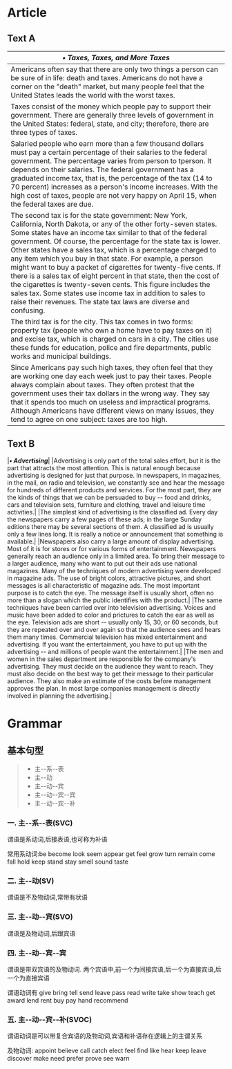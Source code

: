 # Article
## Text A
|***&bull; Taxes, Taxes, and More Taxes***|
|---|
|Americans often say that there are only two things a person can be sure of in life: death and taxes. Americans do not have a corner on the "death" market, but many people feel that the United States leads the world with the worst taxes.|
|Taxes consist of the money which people pay to support their government. There are generally three levels of government in the United States: federal, state, and city; therefore, there are three types of taxes.|
|Salaried people who earn more than a few thousand dollars must pay a certain percentage of their salaries to the federal government. The percentage varies from person to tperson. It depends on their salaries. The federal government has a graduated income tax, that is, the percentage of the tax (14 to 70 percent) increases as a person's income increases. With the high cost of taxes, people are not very happy on April 15, when the federal taxes are due.|
|The second tax is for the state government: New York, California, North Dakota, or any of the other forty-seven states. Some states have an income tax similar to that of the federal government. Of course, the percentage for the state tax is lower. Other states have a sales tax, which is a percentage charged to any item which you buy in that state. For example, a person might want to buy a packet of cigarettes for twenty-five cents. If there is a sales tax of eight percent in that state, then the cost of the cigarettes is twenty-seven cents. This figure includes the sales tax. Some states use income tax in addition to sales to raise their revenues. The state tax laws are diverse and confusing.|
|The third tax is for the city. This tax comes in two forms: property tax (people who own a home have to pay taxes on it) and excise tax, which is charged on cars in a city. The cities use these funds for education, police and fire departments, public works and municipal buildings.|
|Since Americans pay such high taxes, they often feel that they are working one day each week just to pay their taxes. People always complain about taxes. They often protest that the government uses their tax dollars in the wrong way. They say that it spends too much on useless and impractical programs. Although Americans have different views on many issues, they tend to agree on one subject: taxes are too high.|

## Text B
|***&bull; Advertising***|
|Advertising is only part of the total sales effort, but it is the part that attracts the most attention. This is natural enough because advertising is designed for just that purpose. In newspapers, in magazines, in the mail, on radio and television, we constantly see and hear the message for hundreds of different products and services. For the most part, they are the kinds of things that we can be persuaded to buy -- food and drinks, cars and television sets, furniture and clothing, travel and leisure time activities.|
|The simplest kind of advertising is the classified ad. Every day the newspapers carry a few pages of these ads; in the large Sunday editions there may be several sections of them. A classified ad is usually only a few lines long. It is really a notice or announcement that something is available.|
|Newspapers also carry a large amount of display advertising. Most of it is for stores or for various forms of entertainment. Newspapers generally reach an audience only in a limited area. To bring their message to a larger audience, many who want to put out their ads use national magazines. Many of the techniques of modern advertising were developed in magazine ads. The use of bright colors, attractive pictures, and short messages is all characteristic of magazine ads. The most important purpose is to catch the eye. The message itself is usually short, often no more than a slogan which the public identifies with the product.|
|The same techniques have been carried over into television advertising. Voices and music have been added to color and prictures to catch the ear as well as the eye. Television ads are short -- usually only 15, 30, or 60 seconds, but they are repeated over and over again so that the audience sees and hears them many times. Commercial television has mixed entertainment and advertising. If you want the entertainment, you have to put up with the advertising -- and millions of people want the entertainment.|
|The men and women in the sales department are responsible for the company's advertising. They must decide on the audience they want to reach. They must also decide on the best way to get their message to their particular audience. They also make an estimate of the costs before management approves the plan. In most large companies management is directly involved in planning the advertising.|

# Grammar
## 基本句型
>- 主--系--表
>- 主--动
>- 主--动--宾
>- 主--动--宾--宾
>- 主--动--宾--补

### 一. 主--系--表(SVC)

谓语是系动词,后接表语,也可称为补语

常用系动词:be become look seem appear get feel grow turn remain come fall hold keep stand stay smell sound taste

### 二. 主--动(SV)

谓语是不及物动词,常带有状语

### 三. 主--动--宾(SVO)

谓语是及物动词,后跟宾语

### 四. 主--动--宾--宾

谓语是带双宾语的及物动词. 两个宾语中,前一个为间接宾语,后一个为直接宾语,后一个为直接宾语

谓语动词有 give bring tell send leave pass read write take show teach get award lend rent buy pay hand recommend

### 五. 主--动--宾--补(SVOC)

谓语动词是可以带复合宾语的及物动词,宾语和补语存在逻辑上的主谓关系

及物动词: appoint believe call catch elect feel find like hear keep leave discover make need prefer prove see warn